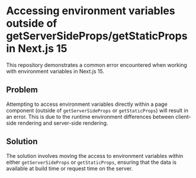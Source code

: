 # Accessing environment variables outside of getServerSideProps/getStaticProps in Next.js 15

This repository demonstrates a common error encountered when working with environment variables in Next.js 15.

## Problem

Attempting to access environment variables directly within a page component (outside of `getServerSideProps` or `getStaticProps`) will result in an error.  This is due to the runtime environment differences between client-side rendering and server-side rendering.

## Solution

The solution involves moving the access to environment variables within either `getServerSideProps` or `getStaticProps`, ensuring that the data is available at build time or request time on the server.